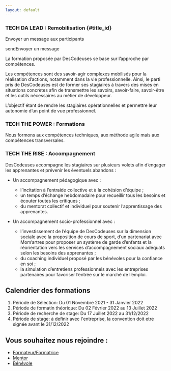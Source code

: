 ```yaml
---
layout: default
---
```


### TECH DA LEAD : Remobilisation {#title_id}
Envoyer un message aux participants

sendEnvoyer un message


La formation proposée par DesCodeuses se base sur l’approche par compétences. 

Les compétences sont des savoir-agir complexes mobilisés pour la réalisation d’actions, notamment dans la vie professionnelle. Ainsi, le parti pris de DesCodeuses est de former ses stagiaires à travers des mises en situations concrètes afin de transmettre les savoirs, savoir-faire, savoir-être et les outils nécessaires au métier de développeur. 

L’objectif étant de rendre les stagiaires opérationnelles et permettre leur autonomie d’un point de vue professionnel.


### TECH THE POWER : Formations

Nous formons aux compétences techniques,  aux méthode agile mais aux compétences transversales.


### TECH THE RISE : Accompagnement

DesCodeuses accompagne les stagiaires sur plusieurs volets afin d’engager les apprenantes et prévenir les éventuels abandons :

- Un accompagnement pédagogique avec :
  - l’incitation à l’entraide collective et à la cohésion d’équipe ;
  - un temps d’échange hebdomadaire pour recueillir tous les besoins et écouter toutes les critiques ;
  - du mentorat collectif et individuel pour soutenir l’apprentissage des apprenantes.
    
- Un accompagnement socio-professionnel avec :
  - l’investissement de l’équipe de DesCodeuses sur la dimension sociale avec la proposition de cours de sport, d’un partenariat avec Mom’artres pour proposer un système de garde d’enfants et la réorientation vers les services d’accompagnement sociaux adéquats selon les besoins des apprenantes ;
  - du coaching individuel proposé par les bénévoles pour la confiance en soi ;
  - la simulation d’entretiens professionnels avec les entreprises partenaires pour favoriser l’entrée sur le marché de l’emploi.



## Calendrier des formations

1. Période de Sélection: Du 01 Novembre 2021 -  31 Janvier 2022
2. Période de formatin théorique: Du 02 Février 2022 au 13 Juillet 2022
3. Période de recherche de stage: Du 17 Juillet 2022 au 31/12/2022
4. Période de stage: à definir avec l'entreprise, la convention doit etre signée avant le 31/12/2022


## Vous souhaitez nous rejoindre :

- [Formateur/Formatrice](mailto:contact@descodeuses.org?subject=Devenir%20formateur)
- [Mentor](mailto:contact@descodeuses.org?subject=Devenir%20mentor)
- [Bénévole](mailto:contact@descodeuses.org?subject=Devenir%20bénévole)

